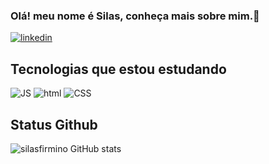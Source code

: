 
### Olá! meu nome é Silas, conheça mais sobre mim.👋

[![linkedin](https://img.shields.io/badge/LinkedIn-0077B5?style=for-the-badge&logo=linkedin&logoColor=white)](http://www.linkedin.com/in/silas-barbosa82)

## Tecnologias  que estou estudando
![JS](https://img.shields.io/badge/JavaScript-323330?style=for-the-badge&logo=javascript&logoColor=F7DF1E)
![html](https://img.shields.io/badge/HTML5-E34F26?style=for-the-badge&logo=html5&logoColor=white)
![CSS](https://img.shields.io/badge/CSS3-1572B6?style=for-the-badge&logo=css3&logoColor=white)

## Status Github
![silasfirmino GitHub stats](https://github-readme-stats.vercel.app/api?username=silasfirmino&show_icons=true&theme=tokyonight)

